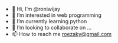 - 👋 Hi, I’m @roniwijay
- 👀 I’m interested in web programming
- 🌱 I’m currently learning python
- 💞️ I’m looking to collaborate on ...
- 📫 How to reach me roezaky@gmail.com

<!---
roniwijay/roniwijay is a ✨ special ✨ repository because its `README.md` (this file) appears on your GitHub profile.
You can click the Preview link to take a look at your changes.
--->

